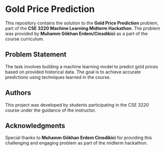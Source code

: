 # Gold Price Prediction

This repository contains the solution to the **Gold Price Prediction** problem, part of the **CSE 3220 Machine Learning Midterm Hackathon**. The problem was provided by **Muhamm Gökhan Erdem/Cinsdikici** as a part of the course curriculum.

## Problem Statement

The task involves building a machine learning model to predict gold prices based on provided historical data. The goal is to achieve accurate predictions using techniques learned in the course.

## Authors

This project was developed by students participating in the CSE 3220 course under the guidance of the instructor.


## Acknowledgments

Special thanks to **Muhamm Gökhan Erdem Cinsdikici** for providing this challenging and engaging problem as part of the midterm hackathon.
